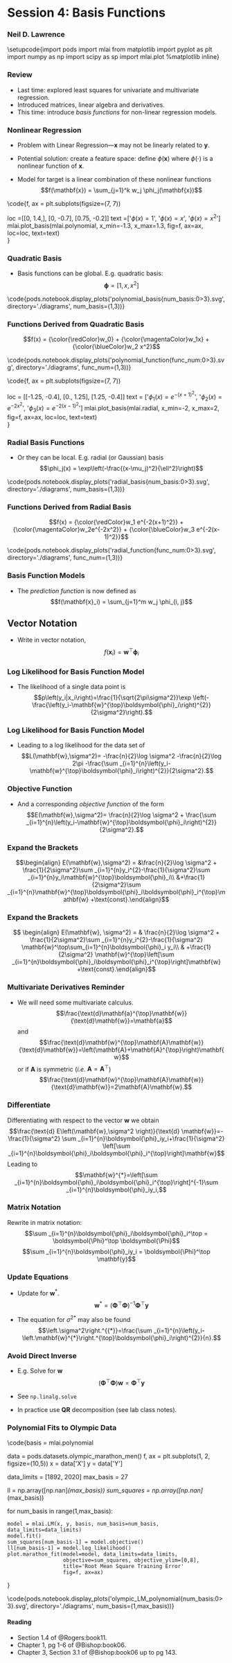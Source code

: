 # Session 4: Basis Functions

### Neil D. Lawrence

\setupcode{import pods
import mlai
from matplotlib import pyplot as plt
import numpy as np
import scipy as sp
import mlai.plot
%matplotlib inline}

### Review
* Last time: explored least squares for univariate and multivariate
regression.
* Introduced matrices, linear algebra and derivatives.
* This time:
introduce *basis functions* for non-linear regression models.

### Nonlinear Regression

*   Problem with Linear Regression—$\mathbf{x}$ may not be linearly related to $\mathbf{y}$.

*   Potential solution: create a feature space: define $\phi(\mathbf{x})$ where $\phi(\cdot)$ is a nonlinear function of $\mathbf{x}$.

*   Model for target is a linear combination of these nonlinear functions $$f(\mathbf{x}) = \sum_{j=1}^k w_j \phi_j(\mathbf{x})$$

\code{f, ax = plt.subplots(figsize=(7, 7))

loc =[[0, 1.4,],
      [0, -0.7],
      [0.75, -0.2]]
text =['$\phi(x) = 1$',
       '$\phi(x) = x$',
       '$\phi(x) = x^2$']
mlai.plot_basis(mlai.polynomial, x_min=-1.3, x_max=1.3, fig=f, ax=ax, loc=loc, text=text)    
}

### Quadratic Basis

*   Basis functions can be global. E.g. quadratic basis:
$$\boldsymbol{\phi} = [1, x, x^2]$$

\code{pods.notebook.display_plots('polynomial_basis{num_basis:0>3}.svg', directory='./diagrams', num_basis=(1,3))}

### Functions Derived from Quadratic Basis

$$f(x) = {\color{\redColor}w_0} +
{\color{\magentaColor}w_1x} + {\color{\blueColor}w_2 x^2}$$

\code{pods.notebook.display_plots('polynomial_function{func_num:0>3}.svg', directory='./diagrams', func_num=(1,3))}

\code{f, ax = plt.subplots(figsize=(7, 7))

loc = [[-1.25, -0.4],
       [0., 1.25],
       [1.25, -0.4]]
text = ['$\phi_1(x) = e^{-(x + 1)^2}$',
        '$\phi_2(x) = e^{-2x^2}$', 
        '$\phi_3(x) = e^{-2(x-1)^2}$']
mlai.plot_basis(mlai.radial, x_min=-2, x_max=2, fig=f, ax=ax, loc=loc, text=text)    
}

### Radial Basis Functions

*   Or they can be local. E.g. radial (or Gaussian)
basis
    $$\phi_j(x) = \exp\left(-\frac{(x-\mu_j)^2}{\ell^2}\right)$$

\code{pods.notebook.display_plots('radial_basis{num_basis:0>3}.svg', directory='./diagrams', num_basis=(1,3))}

### Functions Derived from Radial Basis

$$f(x) = {\color{\redColor}w_1
e^{-2(x+1)^2}}  + {\color{\magentaColor}w_2e^{-2x^2}} + {\color{\blueColor}w_3
e^{-2(x-1)^2}}$$

\code{pods.notebook.display_plots('radial_function{func_num:0>3}.svg', directory='./diagrams', func_num=(1,3))}

### Basis Function Models

*   The *prediction function* is now defined as
$$f(\mathbf{x}_i) = \sum_{j=1}^m w_j \phi_{i, j}$$

## Vector Notation

*   Write in vector notation,
    $$f(\mathbf{x}_i) =
\mathbf{w}^\top \boldsymbol{\phi}_i$$

### Log Likelihood for Basis Function Model

*   The likelihood of a single data
point is
    $$p\left(y_i|x_i\right)=\frac{1}{\sqrt{2\pi\sigma^2}}\exp
\left(-\frac{\left(y_i-\mathbf{w}^{\top}\boldsymbol{\phi}_i\right)^{2}}{2\sigma^2}\right).$$

### Log Likelihood for Basis Function Model

*   Leading to a log likelihood for
the data set of
    $$L(\mathbf{w},\sigma^2)= -\frac{n}{2}\log \sigma^2
-\frac{n}{2}\log 2\pi -\frac{\sum
_{i=1}^{n}\left(y_i-\mathbf{w}^{\top}\boldsymbol{\phi}_i\right)^{2}}{2\sigma^2}.$$

### Objective Function

* And a corresponding *objective function* of the form
$$E(\mathbf{w},\sigma^2)= \frac{n}{2}\log
          \sigma^2 + \frac{\sum
_{i=1}^{n}\left(y_i-\mathbf{w}^{\top}\boldsymbol{\phi}_i\right)^{2}}{2\sigma^2}.$$

### Expand the Brackets

$$\begin{align}
  E(\mathbf{w},\sigma^2) =
&\frac{n}{2}\log \sigma^2 + \frac{1}{2\sigma^2}\sum
_{i=1}^{n}y_i^{2}-\frac{1}{\sigma^2}\sum
_{i=1}^{n}y_i\mathbf{w}^{\top}\boldsymbol{\phi}_i\\ &+\frac{1}{2\sigma^2}\sum
_{i=1}^{n}\mathbf{w}^{\top}\boldsymbol{\phi}_i\boldsymbol{\phi}_i^{\top}\mathbf{w}
+\text{const}.\end{align}$$

 ### Expand the Brackets
 $$ \begin{align} E(\mathbf{w}, \sigma^2) = &
\frac{n}{2}\log \sigma^2 + \frac{1}{2\sigma^2}\sum
_{i=1}^{n}y_i^{2}-\frac{1}{\sigma^2}
\mathbf{w}^\top\sum_{i=1}^{n}\boldsymbol{\phi}_i y_i\\ & +\frac{1}{2\sigma^2}
\mathbf{w}^{\top}\left[\sum
_{i=1}^{n}\boldsymbol{\phi}_i\boldsymbol{\phi}_i^{\top}\right]\mathbf{w}
+\text{const}.\end{align}$$

### Multivariate Derivatives Reminder

*   We will need some multivariate
calculus.
$$\frac{\text{d}\mathbf{a}^{\top}\mathbf{w}}{\text{d}\mathbf{w}}=\mathbf{a}$$
and
$$\frac{\text{d}\mathbf{w}^{\top}\mathbf{A}\mathbf{w}}{\text{d}\mathbf{w}}=\left(\mathbf{A}+\mathbf{A}^{\top}\right)\mathbf{w}$$
or if $\mathbf{A}$ is symmetric (*i.e.*
    $\mathbf{A}=\mathbf{A}^{\top}$)
$$\frac{\text{d}\mathbf{w}^{\top}\mathbf{A}\mathbf{w}}{\text{d}\mathbf{w}}=2\mathbf{A}\mathbf{w}.$$

### Differentiate

Differentiating with respect to the vector $\mathbf{w}$ we
obtain
$$\frac{\text{d} E\left(\mathbf{w},\sigma^2 \right)}{\text{d}
\mathbf{w}}=-\frac{1}{\sigma^2} \sum
_{i=1}^{n}\boldsymbol{\phi}_iy_i+\frac{1}{\sigma^2} \left[\sum
_{i=1}^{n}\boldsymbol{\phi}_i\boldsymbol{\phi}_i^{\top}\right]\mathbf{w}$$
Leading to
$$\mathbf{w}^{*}=\left[\sum
_{i=1}^{n}\boldsymbol{\phi}_i\boldsymbol{\phi}_i^{\top}\right]^{-1}\sum
_{i=1}^{n}\boldsymbol{\phi}_iy_i,$$

### Matrix Notation

Rewrite in matrix notation:
$$\sum
_{i=1}^{n}\boldsymbol{\phi}_i\boldsymbol{\phi}_i^\top = \boldsymbol{\Phi}^\top
\boldsymbol{\Phi}$$
$$\sum _{i=1}^{n}\boldsymbol{\phi}_iy_i =
\boldsymbol{\Phi}^\top \mathbf{y}$$

### Update Equations

*   Update for $\mathbf{w}^{*}$.
    $$\mathbf{w}^{*} =
\left(\boldsymbol{\Phi}^\top \boldsymbol{\Phi}\right)^{-1}
\boldsymbol{\Phi}^\top \mathbf{y}$$

*   The equation for
$\left.\sigma^2\right.^{*}$ may also be found
$$\left.\sigma^2\right.^{{*}}=\frac{\sum
_{i=1}^{n}\left(y_i-\left.\mathbf{w}^{*}\right.^{\top}\boldsymbol{\phi}_i\right)^{2}}{n}.$$

### Avoid Direct Inverse

* E.g. Solve for $\mathbf{w}$
$$\left(\boldsymbol{\Phi}^\top \boldsymbol{\Phi}\right)\mathbf{w} =
\boldsymbol{\Phi}^\top \mathbf{y}$$
  
* See `np.linalg.solve`

* In practice
use $\mathbf{Q}\mathbf{R}$ decomposition (see lab class notes).

### Polynomial Fits to Olympic Data

\code{basis = mlai.polynomial

data = pods.datasets.olympic_marathon_men()
f, ax = plt.subplots(1, 2, figsize=(10,5))
x = data['X']
y = data['Y']

data_limits = [1892, 2020]
max_basis = 27

ll = np.array([np.nan]*(max_basis))
sum_squares = np.array([np.nan]*(max_basis))

for num_basis in range(1,max_basis):
    
    model = mlai.LM(x, y, basis, num_basis=num_basis, data_limits=data_limits)
    model.fit()
    sum_squares[num_basis-1] = model.objective() 
    ll[num_basis-1] = model.log_likelihood()
    plot.marathon_fit(model=model, data_limits=data_limits, 
                      objective=sum_squares, objective_ylim=[0,8],
                      title='Root Mean Square Training Error'
                      fig=f, ax=ax)
}

\code{pods.notebook.display_plots('olympic_LM_polynomial{num_basis:0>3}.svg', directory='./diagrams', num_basis=(1,max_basis))}

#### Reading

* Section 1.4 of @Rogers:book11.
* Chapter 1, pg 1-6 of
@Bishop:book06.
* Chapter 3, Section 3.1 of @Bishop:book06 up to pg 143.
